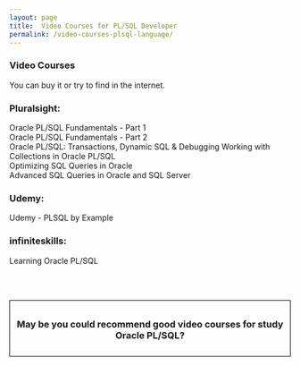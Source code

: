 ```yaml
---
layout: page
title:  Video Courses for PL/SQL Developer
permalink: /video-courses-plsql-language/
---
```


### Video Courses

You can buy it or try to find in the internet.


### Pluralsight:

Oracle PL/SQL Fundamentals - Part 1  
Oracle PL/SQL Fundamentals - Part 2  
Oracle PL/SQL: Transactions, Dynamic SQL & Debugging
Working with Collections in Oracle PL/SQL  
Optimizing SQL Queries in Oracle  
Advanced SQL Queries in Oracle and SQL Server  

### Udemy:

Udemy - PLSQL by Example

### infiniteskills:

Learning Oracle PL/SQL



<br/><br/>

<div style="padding:10px; border:thin solid black;" align="center">

  <h3>May be you could recommend good video courses for study Oracle PL/SQL?</h3>

</div>
